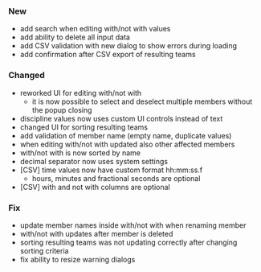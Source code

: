 ﻿### New
- add search when editing with/not with values 
- add ability to delete all input data
- add CSV validation with new dialog to show errors during loading 
- add confirmation after CSV export of resulting teams

### Changed
- reworked UI for editing with/not with
  - it is now possible to select and deselect multiple members without the popup closing  
- discipline values now uses custom UI controls instead of text
- changed UI for sorting resulting teams
- add validation of member name (empty name, duplicate values)
- when editing with/not with updated also other affected members
- with/not with is now sorted by name 
- decimal separator now uses system settings
- [CSV] time values now have custom format hh:mm:ss.f
  - hours, minutes and fractional seconds are optional
- [CSV] with and not with columns are optional

### Fix
- update member names inside with/not with when renaming member
- with/not with updates after member is deleted
- sorting resulting teams was not updating correctly after changing sorting criteria
- fix ability to resize warning dialogs
